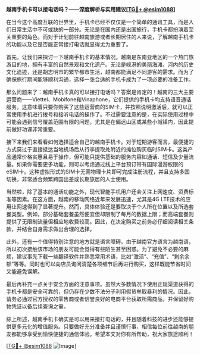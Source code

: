 **越南手机卡可以接电话吗？——深度解析与实用建议[[TG💪+ @esim1088](https://t.me/s/esim1088)]**

在当今这个高度互联的世界里，手机卡已经不仅仅是一个简单的通讯工具，而是人们日常生活中不可或缺的一部分。无论是在国内还是出国旅行，手机卡都扮演着至关重要的角色。而对于计划前往越南旅游或者长期居住的人来说，了解越南手机卡的功能以及它是否能正常接打电话就显得尤为重要了。

首先，让我们来探讨一下越南手机卡的基本情况。越南是东南亚地区的一个热门旅游目的地，拥有丰富的自然景观和文化遗产。无论是岘港的美丽海滩、河内的历史文化遗迹，还是胡志明市的繁华都市生活，越南都能满足不同游客的需求。而为了确保旅行期间能够顺利沟通，选择一张合适的手机卡成为了一项必要的准备工作。

那么问题来了：越南手机卡真的可以接打电话吗？答案是肯定的！越南的三大主要运营商——Viettel、Mobifone和Vinaphone，它们提供的手机卡均支持语音通话服务。这意味着只要你购买了这些运营商的SIM卡，并按照说明激活后，就可以正常使用手机进行拨号和接听电话的操作了。不过需要注意的是，在实际使用过程中可能会遇到信号覆盖范围有限的问题，尤其是在偏远山区或某些小城镇内，因此提前做好功课非常重要。

接下来我们来看看如何选择适合自己的越南手机卡。对于短期游客而言，最便捷的方式莫过于直接抵达当地机场后从行李提取处附近的摊位购买临时SIM卡。这类产品通常价格实惠且易于操作，但可能只提供基础的服务内容如通话、短信及少量流量。如果你需要更多功能，则可以考虑通过线上平台预订带有国际漫游权限的eSIM卡。这种虚拟形式的SIM卡无需物理卡片即可完成注册流程，并且支持多国切换，非常适合频繁跨国出差或长期旅居的人士使用。

当然啦，除了基本的通话功能之外，现代智能手机用户还会关注上网速度、资费标准等因素。在这方面，越南的移动网络近年来发展迅速，尤其是4G LTE技术的应用让网速得到了显著提升。然而，具体体验还是要取决于个人所在位置以及所选套餐类型。例如，部分基础套餐虽然便宜但却限制了每月的数据上限；而高端套餐则提供了无限制流量但相应地收费较高。因此，在决定购买之前务必仔细阅读相关条款，并结合自身需求做出合理的选择。

此外，还有一个值得特别注意的地方就是语言障碍。由于越南官方语言为越南语，所以初次接触该市场的朋友可能会觉得有些陌生甚至困惑。为了避免不必要的麻烦，建议事先下载一些翻译软件并熟悉常用术语，比如“激活”、“充值”、“剩余余额”等等。同时也可以向店员询问清楚各项细节后再进行购买，这样既能节省时间又能避免误解。

最后再补充一点关于安全方面的注意事项。虽然大多数情况下使用正规渠道获得的手机卡都是安全可靠的，但仍存在少数不法分子利用假货牟取暴利的情况。因此，请务必通过官方授权的零售商或者信誉良好的电商平台获取所需商品，并保留好购物凭证以备后续查询之需。

综上所述，越南手机卡确实是可以用来接打电话的，并且随着科技的进步还能够提供更多元化的增值服务。只要做好充分准备并且谨慎行事，相信每位前往越南的朋友都能够享受到愉快便捷的通信体验。希望本文对你有所帮助，祝大家旅途顺利！

[[TG💪+ @esim1088](https://t.me/s/esim1088) ![Image](https://i.postimg.cc/4NQfJmqS/Snipaste-2025-05-13-00-14-12.png)]